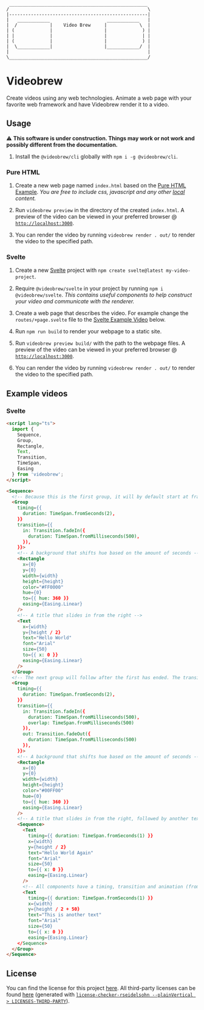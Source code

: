 ```
 ___________________________________________________
/                                                   \
|---------------------------------------------------|
|   ____________                     ____________   |
|  /            |    Video Brew     |            \  |
| (             |                   |             ) |
| |             |                   |             | |
| (             |                   |             ) |
|  \____________|                   |____________/  |
|                                                   |
\___________________________________________________/
```
# Videobrew

Create videos using any web technologies. Animate a web page with your favorite web framework and have Videobrew render it to a video.

## Usage

⚠ **This software is under construction. Things may work or not work and possibly different from the documentation.**

1. Install the `@videobrew/cli` globally with `npm i -g @videobrew/cli`.

### Pure HTML

1. Create a new web page named `index.html` based on the [Pure HTML Example](./editor/static/tests/pure-html/). *You are free to include css, javascript and any other <u>local</u> content.*

2. Run `videobrew preview` in the directory of the created `index.html`. A preview of the video can be viewed in your preferred browser @ [`http://localhost:3000`](http://localhost:3000).

3. You can render the video by running `videobrew render . out/` to render the video to the specified path.

### Svelte

1. Create a new [Svelte](https://svelte.dev/) project with `npm create svelte@latest my-video-project`.

2. Require `@videobrew/svelte` in your project by running `npm i @videobrew/svelte`. *This contains useful components to help construct your video and communicate with the renderer.*

3. Create a web page that describes the video. For example change the `routes/+page.svelte` file to the [Svelte Example Video](#svelte) below.

4. Run `npm run build` to render your webpage to a static site.

5. Run `videobrew preview build/` with the path to the webpage files. A preview of the video can be viewed in your preferred browser @ [`http://localhost:3000`](http://localhost:3000).

6. You can render the video by running `videobrew render . out/` to render the video to the specified path.

## Example videos

### Svelte
```html
<script lang="ts">
  import { 
    Sequence, 
    Group, 
    Rectangle, 
    Text, 
    Transition, 
    TimeSpan,
    Easing
  } from 'videobrew';
</script>

<Sequence>
  <!-- Because this is the first group, it will by default start at frame 0, all it's children will start with it -->
  <Group 
    timing={{ 
      duration: TimeSpan.fromSeconds(2),
    }}
    transition={{
      in: Transition.fadeIn({ 
        duration: TimeSpan.fromMilliseconds(500),
      }),
    }}>
    <!-- A background that shifts hue based on the amount of seconds -->
    <Rectangle
      x={0}
      y={0}
      width={width}
      height={height}
      color="#FF0000"
      hue={0}
      to={{ hue: 360 }}
      easing={Easing.Linear}
    />
    <!-- A title that slides in from the right -->
    <Text
      x={width}
      y={height / 2}
      text="Hello World"
      font="Arial"
      size={50}
      to={{ x: 0 }}
      easing={Easing.Linear}
    />
  </Group>
  <!-- The next group will follow after the first has ended. The transition overlap may cause it to start slightly earlier to crossfade. All children of this group will start with it. -->
  <Group 
    timing={{ 
      duration: TimeSpan.fromSeconds(2),
    }}
    transition={{
      in: Transition.fadeIn({ 
        duration: TimeSpan.fromMilliseconds(500),
        overlap: TimeSpan.fromMilliseconds(500)
      }),
      out: Transition.fadeOut({ 
        duration: TimeSpan.fromMilliseconds(500) 
      }),
    }}>
    <!-- A background that shifts hue based on the amount of seconds -->
    <Rectangle
      x={0}
      y={0}
      width={width}
      height={height}
      color="#00FF00"
      hue={0}
      to={{ hue: 360 }}
      easing={Easing.Linear}
    />
    <!-- A title that slides in from the right, followed by another text. Sequences can be nested. -->
    <Sequence>
      <Text
        timing={{ duration: TimeSpan.fromSeconds(1) }}
        x={width}
        y={height / 2}
        text="Hello World Again"
        font="Arial"
        size={50}
        to={{ x: 0 }}
        easing={Easing.Linear}
      />
      <!-- All components have a timing, transition and animation (from/to) attributes. -->
      <Text
        timing={{ duration: TimeSpan.fromSeconds(1) }}
        x={width}
        y={height / 2 + 50}
        text="This is another text"
        font="Arial"
        size={50}
        to={{ x: 0 }}
        easing={Easing.Linear}
    </Sequence>
  </Group>
</Sequence>
```

## License

You can find the license for this project [here](./LICENSE). All third-party licenses can be found [here](./LICENSES-THIRD-PARTY) (generated with [`license-checker-rseidelsohn --plainVertical > LICENSES-THIRD-PARTY`](https://www.npmjs.com/package/license-checker-rseidelsohn)).